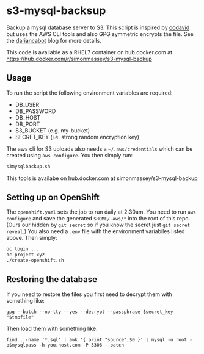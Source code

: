 # s3-mysql-backsup

Backup a mysql database server to S3. This script is inspired by [oodavid](https://gist.github.com/oodavid/2206527) but uses the AWS CLI tools and also GPG symmetric encrypts the file. See the [dariancabot](https://dariancabot.com/2017/05/07/aws-s3-uploading-and-downloading-from-linux-command-line/) blog for more details. 

This code is available as a RHEL7 container on hub.docker.com at https://hub.docker.com/r/simonmassey/s3-mysql-backup

## Usage

To run the script the following environment variables are required: 

 * DB_USER
 * DB_PASSWORD
 * DB_HOST
 * DB_PORT
 * S3_BUCKET (e.g. my-bucket)
 * SECRET_KEY (i.e. strong random encryption key)

The aws cli for S3 uploads also needs a `~/.aws/credentials` which can be created using `aws configure`. You then simply run: 

```sh
s3mysqlbackup.sh
```

This tools is availabe on hub.docker.com at simonmassey/s3-mysql-backup

## Setting up on OpenShift

The `openshift.yaml` sets the job to run daily at 2:30am. You need to run `aws configure` and save the generated `$HOME/.aws/*` into the root of this repo. (Ours our hidden by `git secret` so if you know the secret just `git secret reveal`.) You also need a `.env` file with the environment variabiles listed above. Then simply: 

```sh
oc login ...
oc project xyz
./create-openshift.sh
```

## Restoring the database

If you need to restore the files you first need to decrypt them with something like: 

```
gpg --batch --no-tty --yes --decrypt --passphrase $secret_key "$tmpfile"
```

Then load them with something like: 

```
find . -name '*.sql' | awk '{ print "source",$0 }' | mysql -u root -p$mysqlpass -h you.host.com -P 3306 --batch
```


